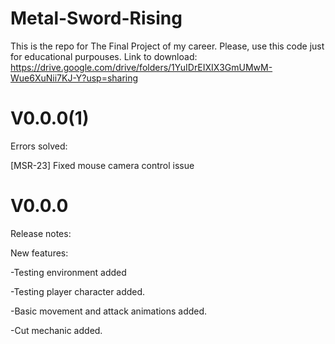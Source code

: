 # Metal-Sword-Rising

This is the repo for The Final Project of my career. Please, use this code just for educational purpouses. Link to download: https://drive.google.com/drive/folders/1YuIDrEIXIX3GmUMwM-Wue6XuNii7KJ-Y?usp=sharing

# V0.0.0(1)

Errors solved:

[MSR-23] Fixed mouse camera control issue

# V0.0.0 
 Release notes: 
 
New features:

 -Testing environment added
 
 -Testing player character added.
 
 -Basic movement and attack animations added.
 
 -Cut mechanic added.
